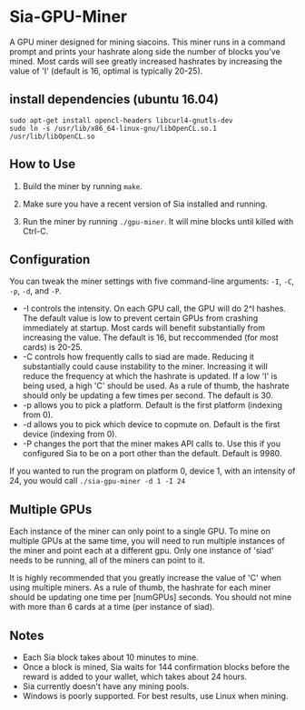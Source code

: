 # Sia-GPU-Miner
A GPU miner designed for mining siacoins. This miner runs in a command prompt
and prints your hashrate along side the number of blocks you've mined. Most
cards will see greatly increased hashrates by increasing the value of 'I'
(default is 16, optimal is typically 20-25).

## install dependencies (ubuntu 16.04)
```
sudo apt-get install opencl-headers libcurl4-gnutls-dev
sudo ln -s /usr/lib/x86_64-linux-gnu/libOpenCL.so.1 /usr/lib/libOpenCL.so
```
## How to Use
1) Build the miner by running `make`.

2) Make sure you have a recent version of Sia installed and running.

3) Run the miner by running `./gpu-miner`. It will mine blocks until killed with Ctrl-C.

## Configuration
You can tweak the miner settings with five command-line arguments: `-I`, `-C`, `-p`, `-d`, and `-P`.
* -I controls the intensity. On each GPU call, the GPU will do 2^I hashes. The
  default value is low to prevent certain GPUs from crashing immediately at
  startup. Most cards will benefit substantially from increasing the value. The
  default is 16, but reccommended (for most cards) is 20-25.
* -C controls how frequently calls to siad are made. Reducing it substantially
  could cause instability to the miner. Increasing it will reduce the frequency
  at which the hashrate is updated. If a low 'I' is being used, a high 'C'
  should be used. As a rule of thumb, the hashrate should only be updating a
  few times per second. The default is 30.
* -p allows you to pick a platform. Default is the first platform (indexing
  from 0).
* -d allows you to pick which device to copmute on. Default is the first device
  (indexing from 0).
* -P changes the port that the miner makes API calls to. Use this if you
  configured Sia to be on a port other than the default. Default is 9980.

If you wanted to run the program on platform 0, device 1, with an intensity of
24, you would call `./sia-gpu-miner -d 1 -I 24`

## Multiple GPUs
Each instance of the miner can only point to a single GPU. To mine on multiple
GPUs at the same time, you will need to run multiple instances of the miner and
point each at a different gpu. Only one instance of 'siad' needs to be running,
all of the miners can point to it.

It is highly recommended that you greatly increase the value of 'C' when using
multiple miners. As a rule of thumb, the hashrate for each miner should be
updating one time per [numGPUs] seconds. You should not mine with more than 6
cards at a time (per instance of siad).

## Notes
*    Each Sia block takes about 10 minutes to mine.
*    Once a block is mined, Sia waits for 144 confirmation blocks before the
	 reward is added to your wallet, which takes about 24 hours.
*    Sia currently doesn't have any mining pools.
*    Windows is poorly supported. For best results, use Linux when mining.
